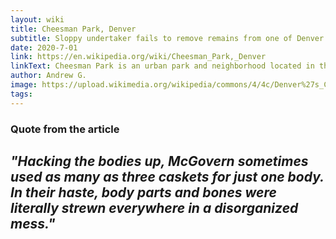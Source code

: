 ```yaml
---
layout: wiki
title: Cheesman Park, Denver
subtitle: Sloppy undertaker fails to remove remains from one of Denver's biggest parks.
date: 2020-7-01
link: https://en.wikipedia.org/wiki/Cheesman_Park,_Denver
linkText: Cheesman Park is an urban park and neighborhood located in the City and County of Denver, Colorado, United States.
author: Andrew G.
image: https://upload.wikimedia.org/wikipedia/commons/4/4c/Denver%27s_Cheesman_Park.JPG
tags:
---
```


### Quote from the article

 _"Hacking the bodies up, McGovern sometimes used as many as three caskets for just one body. In their haste, body parts and bones were literally strewn everywhere in a disorganized mess."_
---
